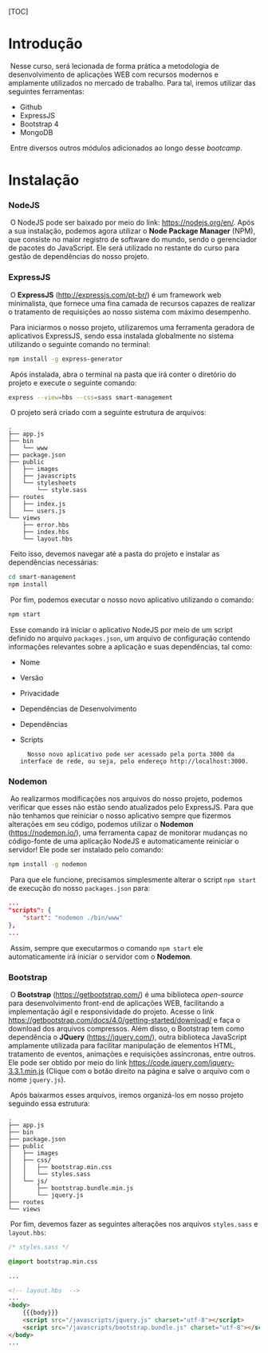 [TOC]

# Introdução

​	Nesse curso, será lecionada de forma prática a metodologia de desenvolvimento de aplicações WEB com recursos modernos e amplamente utilizados no mercado de trabalho. Para tal, iremos utilizar das seguintes ferramentas:

* Github
* ExpressJS
* Bootstrap 4
* MongoDB

​	Entre diversos outros módulos adicionados ao longo desse *bootcamp*.

# Instalação

### NodeJS

​	O NodeJS pode ser baixado por meio do link: https://nodejs.org/en/. Após a sua instalação, podemos agora utilizar o **Node Package Manager** (NPM), que consiste no maior registro de software do mundo, sendo o gerenciador de pacotes do JavaScript. Ele será utilizado no restante do curso para gestão de dependências do nosso projeto.

### ExpressJS

​	O **ExpressJS** (http://expressjs.com/pt-br/) é um framework web minimalista, que fornece uma fina camada de recursos capazes de realizar o tratamento de requisições ao nosso sistema com máximo desempenho.

​	Para iniciarmos o nosso projeto, utilizaremos uma ferramenta geradora de aplicativos ExpressJS, sendo essa instalada globalmente no sistema utilizando o seguinte comando no terminal:

```bash
npm install -g express-generator
```

​	Após instalada, abra o terminal na pasta que irá conter o diretório do projeto e execute o seguinte comando:

```bash
express --view=hbs --css=sass smart-management
```

​	O projeto será criado com a seguinte estrutura de arquivos:

```
.
├── app.js
├── bin
│   └── www
├── package.json
├── public
│   ├── images
│   ├── javascripts
│   └── stylesheets
│       └── style.sass
├── routes
│   ├── index.js
│   └── users.js
└── views
    ├── error.hbs
    ├── index.hbs
    └── layout.hbs
```

​	Feito isso, devemos navegar até a pasta do projeto e instalar as dependências necessárias:

```bash
cd smart-management
npm install
```

​	Por fim, podemos executar o nosso novo aplicativo utilizando o comando:

```bash
npm start
```

​	Esse comando irá iniciar o aplicativo NodeJS por meio de um script definido no arquivo `packages.json`, um arquivo de configuração contendo informações relevantes sobre a aplicação e suas dependências, tal como:

* Nome
* Versão
* Privacidade
* Dependências de Desenvolvimento
* Dependências
* Scripts

		Nosso novo aplicativo pode ser acessado pela porta 3000 da interface de rede, ou seja, pelo endereço http://localhost:3000.

### Nodemon

​	Ao realizarmos modificações nos arquivos do nosso projeto, podemos verificar que esses não estão sendo atualizados pelo ExpressJS. Para que não tenhamos que reiniciar o nosso aplicativo sempre que fizermos alterações em seu código, podemos utilizar o **Nodemon** (https://nodemon.io/), uma ferramenta capaz de monitorar mudanças no código-fonte de uma aplicação NodeJS e automaticamente reiniciar o servidor! Ele pode ser instalado pelo comando:

```bash
npm install -g nodemon
```

​	Para que ele funcione, precisamos simplesmente alterar o script `npm start` de execução do nosso `packages.json` para:

```JSON
...
"scripts": {
    "start": "nodemon ./bin/www"
},
...
```

​	Assim, sempre que executarmos o comando `npm start` ele automaticamente irá iniciar o servidor com o **Nodemon**.

### Bootstrap

​	O **Bootstrap** (https://getbootstrap.com/) é uma biblioteca *open-source* para desenvolvimento front-end de aplicações WEB, facilitando a implementação ágil e responsividade do projeto. Acesse o link https://getbootstrap.com/docs/4.0/getting-started/download/ e faça o download dos arquivos compressos. Além disso, o Bootstrap tem como dependência o **JQuery** (https://jquery.com/), outra biblioteca JavaScript amplamente utilizada para facilitar manipulação de elementos HTML, tratamento de eventos, animações e requisições assíncronas, entre outros. Ele pode ser obtido por meio do link https://code.jquery.com/jquery-3.3.1.min.js (Clique com o botão direito na página e salve o arquivo com o nome `jquery.js`).

​	Após baixarmos esses arquivos, iremos organizá-los em nosso projeto seguindo essa estrutura:

```
.
├── app.js
├── bin
├── package.json
├── public
│   ├── images
│   ├── css/
│   │   ├── bootstrap.min.css
│   │   └── styles.sass
│   └── js/
│       ├── bootstrap.bundle.min.js
│       └── jquery.js
├── routes
└── views        
```

​	Por fim, devemos fazer as seguintes alterações nos arquivos `styles.sass` e `layout.hbs`:

```css
/* styles.sass */

@import bootstrap.min.css

...
```

```html
<!-- layout.hbs  -->
...
<body>
    {{{body}}}
    <script src="/javascripts/jquery.js" charset="utf-8"></script>
    <script src="/javascripts/bootstrap.bundle.js" charset="utf-8"></script>
</body>
...
```

